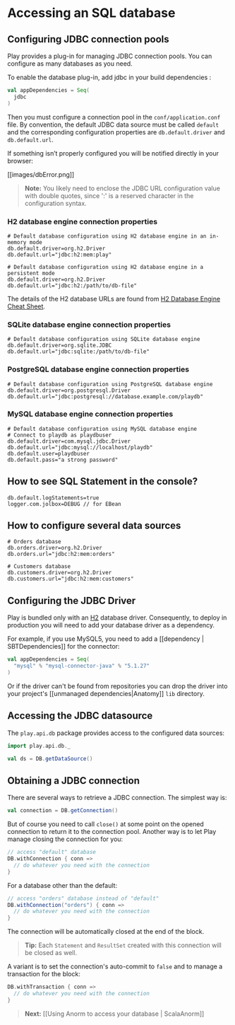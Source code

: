 # Accessing an SQL database

## Configuring JDBC connection pools

Play provides a plug-in for managing JDBC connection pools. You can configure as many databases as you need.


To enable the database plug-in, add jdbc in your build dependencies :

```scala
val appDependencies = Seq(
  jdbc
)
```

Then you must configure a connection pool in the `conf/application.conf` file. By convention, the default JDBC data source must be called `default` and the corresponding configuration properties are `db.default.driver` and `db.default.url`.

If something isn’t properly configured you will be notified directly in your browser:

[[images/dbError.png]]

> **Note:** You likely need to enclose the JDBC URL configuration value with double quotes, since ':' is a reserved character in the configuration syntax.

### H2 database engine connection properties

```properties
# Default database configuration using H2 database engine in an in-memory mode
db.default.driver=org.h2.Driver
db.default.url="jdbc:h2:mem:play"
```

```properties
# Default database configuration using H2 database engine in a persistent mode
db.default.driver=org.h2.Driver
db.default.url="jdbc:h2:/path/to/db-file"
```

The details of the H2 database URLs are found from [H2 Database Engine Cheat Sheet](http://www.h2database.com/html/cheatSheet.html).

### SQLite database engine connection properties

```properties
# Default database configuration using SQLite database engine
db.default.driver=org.sqlite.JDBC
db.default.url="jdbc:sqlite:/path/to/db-file"
```

### PostgreSQL database engine connection properties

```properties
# Default database configuration using PostgreSQL database engine
db.default.driver=org.postgresql.Driver
db.default.url="jdbc:postgresql://database.example.com/playdb"
```

### MySQL database engine connection properties

```properties
# Default database configuration using MySQL database engine
# Connect to playdb as playdbuser
db.default.driver=com.mysql.jdbc.Driver
db.default.url="jdbc:mysql://localhost/playdb"
db.default.user=playdbuser
db.default.pass="a strong password"
```

## How to see SQL Statement in the console?

```properties
db.default.logStatements=true
logger.com.jolbox=DEBUG // for EBean
```

## How to configure several data sources

```properties
# Orders database
db.orders.driver=org.h2.Driver
db.orders.url="jdbc:h2:mem:orders"

# Customers database
db.customers.driver=org.h2.Driver
db.customers.url="jdbc:h2:mem:customers"
```

## Configuring the JDBC Driver

Play is bundled only with an [H2](http://www.h2database.com) database driver. Consequently, to deploy in production you will need to add your database driver as a dependency.

For example, if you use MySQL5, you need to add a [[dependency | SBTDependencies]] for the connector:

```scala
val appDependencies = Seq(
  "mysql" % "mysql-connector-java" % "5.1.27"
)
```

Or if the driver can't be found from repositories you can drop the driver into your project's [[unmanaged dependencies|Anatomy]] `lib` directory.

## Accessing the JDBC datasource

The `play.api.db` package provides access to the configured data sources:

```scala
import play.api.db._

val ds = DB.getDataSource()
```

## Obtaining a JDBC connection

There are several ways to retrieve a JDBC connection. The simplest way is:

```scala
val connection = DB.getConnection()
```

But of course you need to call `close()` at some point on the opened connection to return it to the connection pool. Another way is to let Play manage closing the connection for you:

```scala
// access "default" database
DB.withConnection { conn =>
  // do whatever you need with the connection
}
```

For a database other than the default:

```scala
// access "orders" database instead of "default"
DB.withConnection("orders") { conn =>
  // do whatever you need with the connection
}
```

The connection will be automatically closed at the end of the block.

> **Tip:** Each `Statement` and `ResultSet` created with this connection will be closed as well.

A variant is to set the connection's auto-commit to `false` and to manage a transaction for the block:

```scala
DB.withTransaction { conn =>
  // do whatever you need with the connection
}
```

> **Next:** [[Using Anorm to access your database | ScalaAnorm]]
